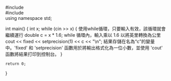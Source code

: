 #include<iostream>  
#include <iomanip>  
using namespace std;

int main()
{
    int x;
    while (cin >> x) {
    使用while循環，只要輸入有效，該循環就會繼續運行
        double c = x * 1.6;
        while 循環內，輸入乘以 1.6 以將英里轉換為公里
        cout << fixed << setprecision(1) << c << "\n";
        結果存儲在名為“c”的變量中。'fixed' 和 'setprecision'
函數用於將輸出格式化為一位小數，並使用 'cout' 函數將結果打印到控制台。
    }

    return 0;
}
